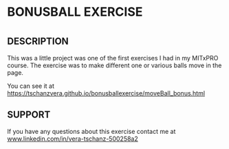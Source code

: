 # BONUSBALL EXERCISE

# 

## DESCRIPTION

This was a little project was one of the first exercises I had in my MITxPRO course. The exercise was to make different one or various balls move in the page. 

You can see it at https://tschanzvera.github.io/bonusballexercise/moveBall_bonus.html

## SUPPORT

If you have any questions about this exercise contact me at www.linkedin.com/in/vera-tschanz-500258a2
